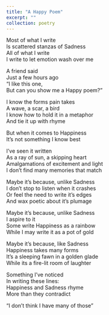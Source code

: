 ```yaml
---
title: "A Happy Poem"
excerpt: ""
collection: poetry
---
```

Most of what I write  
Is scattered stanzas of Sadness  
All of what I write  
I write to let emotion wash over me  

A friend said  
Just a few hours ago  
“I like this one,  
But can you show me a Happy poem?”  

I know the forms pain takes  
A wave, a scar, a bird  
I know how to hold it in a metaphor  
And tie it up with rhyme  

But when it comes to Happiness  
It’s not something I know best  

I’ve seen it written  
As a ray of sun, a skipping heart  
Amalgamations of excitement and light  
I don’t find many memories that match  

Maybe it’s because, unlike Sadness  
I don’t stop to listen when it crashes  
Or feel the need to write it’s edges  
And wax poetic about it’s plumage  

Maybe it’s because, unlike Sadness  
I aspire to it  
Some write Happiness as a rainbow  
While I may write it as a pot of gold  

Maybe it’s because, like Sadness  
Happiness takes many forms  
It’s a sleeping fawn in a golden glade  
While its a fire-lit room of laughter  

Something I’ve noticed  
In writing these lines:  
Happiness and Sadness rhyme  
More than they contradict  

“I don’t think I have many of those”
